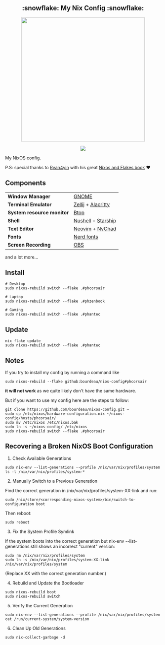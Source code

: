 <h2 align="center">:snowflake: My Nix Config :snowflake:</h2>

<p align="center">
  <img src="https://raw.githubusercontent.com/catppuccin/catppuccin/main/assets/palette/macchiato.png" width="400" />
</p>

<p align="center">
    <a href="https://nixos.org/">
        <img src="https://img.shields.io/badge/NixOS-25.05-informational.svg?style=for-the-badge&logo=nixos&color=F2CDCD&logoColor=D9E0EE&labelColor=302D41"></a>
    </a>
</p>

My NixOS config.

P.S: special thanks to [Ryan4yin](https://github.com/ryan4yin) with his great [Nixos and Flakes book](https://nixos-and-flakes.thiscute.world/) ❤️

## Components

|                             |                                                                                                                     |
| --------------------------- | :------------------------------------------------------------------------------------------------------------------ |
| **Window Manager**          | [GNOME](https://www.gnome.org/)                                                                                     |
| **Terminal Emulator**       | [Zellij](https://zellij.dev/) + [Alacritty](https://github.com/alacritty/alacritty)                                 |
| **System resource monitor** | [Btop](https://github.com/aristocratos/btop)                                                                        |
| **Shell**                   | [Nushell](https://www.nushell.sh/) + [Starship](https://starship.rs/)                                               |
| **Text Editor**             | [Neovim](https://neovim.io/) + [NvChad](https://nvchad.com/)                                                        |
| **Fonts**                   | [Nerd fonts](https://www.nerdfonts.com/)                                                                            |
| **Screen Recording**        | [OBS](https://obsproject.com/)                                                                                      |

and a lot more...

## Install

```
# Desktop
sudo nixos-rebuild switch --flake .#phcorsair

# Laptop
sudo nixos-rebuild switch --flake .#phzenbook

# Gaming
sudo nixos-rebuild switch --flake .#phantec
```

## Update

```
nix flake update
sudo nixos-rebuild switch --flake .#phantec

```


## Notes

If you try to install my config by running a command like

```
sudo nixos-rebuild --flake github:bourdeau/nios-config#phcorsair
```
**it will not work** as we quite likely don't have the same hardware.

But if you want to use my config here are the steps to follow:

```
git clone https://github.com/bourdeau/nixos-config.git ~
sudo cp /etc/nixos/hardware-configuration.nix ~/nixos-config/hosts/phcorsair/
sudo mv /etc/nixos /etc/nixos.bak
sudo ln -s ~/nixos-config/ /etc/nixos
sudo nixos-rebuild switch --flake .#phcorsair
```

## Recovering a Broken NixOS Boot Configuration

1. Check Available Generations

```
sudo nix-env --list-generations --profile /nix/var/nix/profiles/system
ls -l /nix/var/nix/profiles/system-*
```

2. Manually Switch to a Previous Generation

Find the correct generation in /nix/var/nix/profiles/system-XX-link and run:
```
sudo /nix/store/<corresponding-nixos-system>/bin/switch-to-configuration boot
```

Then reboot:
```
sudo reboot
```

3. Fix the System Profile Symlink

If the system boots into the correct generation but nix-env --list-generations still shows an incorrect "current" version:
```
sudo rm /nix/var/nix/profiles/system
sudo ln -s /nix/var/nix/profiles/system-XX-link /nix/var/nix/profiles/system
```

(Replace XX with the correct generation number.)

4. Rebuild and Update the Bootloader

```
sudo nixos-rebuild boot
sudo nixos-rebuild switch
```

5. Verify the Current Generation

```
sudo nix-env --list-generations --profile /nix/var/nix/profiles/system
cat /run/current-system/system-version
```

6. Clean Up Old Generations

```
sudo nix-collect-garbage -d
```
